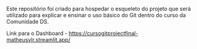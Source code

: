 Este repositório foi criado para hospedar o esqueleto do projeto que será utilizado para explicar e ensinar o uso básico do Git dentro do curso da Comunidade DS. 

Link para o Dashboard - https://cursogitprojectfinal-matheusvlr.streamlit.app/
